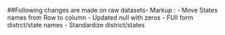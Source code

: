 ##Following changes are made on raw datasets-
Markup : - Move States names from Row to column
         - Updated null with zeros
         - FUll form distrct/state names
         - Standardize district/states
